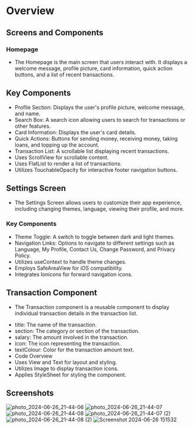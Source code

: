 # Overview
## Screens and Components
### Homepage
- The Homepage is the main screen that users interact with. It displays a welcome message, profile picture, card information, quick action buttons, and a list of recent transactions.

## Key Components
* Profile Section: Displays the user's profile picture, welcome message, and name.
* Search Box: A search icon allowing users to search for transactions or other features.
* Card Information: Displays the user's card details.
* Quick Actions: Buttons for sending money, receiving money, taking loans, and topping up the account.
* Transaction List: A scrollable list displaying recent transactions.
* Uses ScrollView for scrollable content.
* Uses FlatList to render a list of transactions.
* Utilizes TouchableOpacity for interactive footer navigation buttons.

## Settings Screen
- The Settings Screen allows users to customize their app experience, including changing themes, language, viewing their profile, and more.

### Key Components
* Theme Toggle: A switch to toggle between dark and light themes.
* Navigation Links: Options to navigate to different settings such as Language, My Profile, Contact Us, Change Password, and Privacy Policy.
* Utilizes useContext to handle theme changes.
* Employs SafeAreaView for iOS compatibility.
* Integrates Ionicons for forward navigation icons.

## Transaction Component
- The Transaction component is a reusable component to display individual transaction details in the transaction list.
* title: The name of the transaction.
* section: The category or section of the transaction.
* salary: The amount involved in the transaction.
* icon: The icon representing the transaction.
* textColour: Color for the transaction amount text.
* Code Overview
* Uses View and Text for layout and styling.
* Utilizes Image to display transaction icons.
* Applies StyleSheet for styling the component.

## Screenshots
  

![photo_2024-06-26_21-44-06](https://github.com/emmanuellaAk/rn-assignment5-11090094/assets/137521867/200dc7ff-91ee-49fe-9d67-350ef18597a4)
![photo_2024-06-26_21-44-07](https://github.com/emmanuellaAk/rn-assignment5-11090094/assets/137521867/5909f3ff-74cf-4584-99c2-5e6404689064)
![photo_2024-06-26_21-44-08](https://github.com/emmanuellaAk/rn-assignment5-11090094/assets/137521867/3ddcdd47-5156-4fba-b544-11a50cdaf5d6)
![photo_2024-06-26_21-44-07 (2)](https://github.com/emmanuellaAk/rn-assignment5-11090094/assets/137521867/b59cdf91-fed6-4cd8-900f-167abe3b6e16)
![photo_2024-06-26_21-44-08 (2)](https://github.com/emmanuellaAk/rn-assignment5-11090094/assets/137521867/481689d2-dacb-44b8-a929-e6d1634fb1b1)
![Screenshot 2024-06-26 151532](https://github.com/emmanuellaAk/rn-assignment5-11090094/assets/137521867/54f80f7e-3908-40dc-af55-c711cedb2d47)
